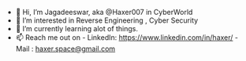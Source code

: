 - 👋 Hi, I’m Jagadeeswar, aka @Haxer007 in CyberWorld
- 👀 I’m interested in Reverse Engineering , Cyber Security
- 🌱 I’m currently learning alot of things.
- 📫 Reach me out on 
          - LinkedIn: https://www.linkedin.com/in/haxer/
          - Mail    : haxer.space@gmail.com

<!---
Haxer007/Haxer007 is a ✨ special ✨ repository because its `README.md` (this file) appears on your GitHub profile.
You can click the Preview link to take a look at your changes.
--->
